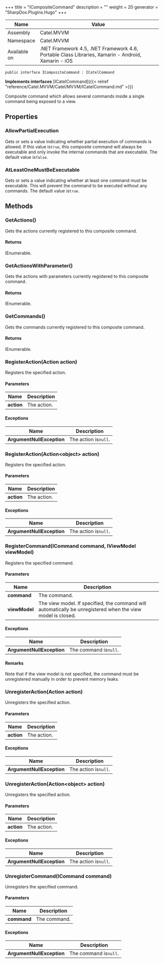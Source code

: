 

+++
title = "ICompositeCommand" 
description = ""
weight = 20
generator = "SharpDox.Plugins.Hugo"
+++

Name|Value
---|---
Assembly|Catel.MVVM
Namespace|Catel.MVVM
Available on|.NET Framework 4.5, .NET Framework 4.6, Portable Class Libraries, Xamarin - Android, Xamarin - iOS

```
public interface ICompositeCommand : ICatelCommand
```

**Implements interfaces**
[ICatelCommand]({{< relref "reference/Catel.MVVM/Catel/MVVM/ICatelCommand.md" >}})

Composite command which allows several commands inside a single command being exposed to a view.

## Properties

### AllowPartialExecution

Gets or sets a value indicating whether partial execution of commands is allowed. If this value is`true`, this composite command will always be executable and only invoke the internal commands that are executable. The default value is`false`.

### AtLeastOneMustBeExecutable

Gets or sets a value indicating whether at least one command must be executable. This will prevent the command to be executed without any commands. The default value is`true`.

## Methods

### GetActions()

Gets the actions currently registered to this composite command.

#### Returns

IEnumerable.

### GetActionsWithParameter()

Gets the actions with parameters currently registered to this composite command.

#### Returns

IEnumerable.

### GetCommands()

Gets the commands currently registered to this composite command.

#### Returns

IEnumerable.

### RegisterAction(Action action)

Registers the specified action.

#### Parameters

Name|Description
---|---
**action**|The action.

#### Exceptions

Name|Description
---|---
**ArgumentNullException**|The action is`null`.

### RegisterAction(Action&lt;object&gt; action)

Registers the specified action.

#### Parameters

Name|Description
---|---
**action**|The action.

#### Exceptions

Name|Description
---|---
**ArgumentNullException**|The action is`null`.

### RegisterCommand(ICommand command, IViewModel viewModel)

Registers the specified command.

#### Parameters

Name|Description
---|---
**command**|The command.
**viewModel**|The view model. If specified, the command will automatically be unregistered when the view model is closed.

#### Exceptions

Name|Description
---|---
**ArgumentNullException**|The command is`null`.

#### Remarks

Note that if the view model is not specified, the command must be unregistered manually in order to prevent memory leaks.

### UnregisterAction(Action action)

Unregisters the specified action.

#### Parameters

Name|Description
---|---
**action**|The action.

#### Exceptions

Name|Description
---|---
**ArgumentNullException**|The action is`null`.

### UnregisterAction(Action&lt;object&gt; action)

Unregisters the specified action.

#### Parameters

Name|Description
---|---
**action**|The action.

#### Exceptions

Name|Description
---|---
**ArgumentNullException**|The action is`null`.

### UnregisterCommand(ICommand command)

Unregisters the specified command.

#### Parameters

Name|Description
---|---
**command**|The command.

#### Exceptions

Name|Description
---|---
**ArgumentNullException**|The command is`null`.

